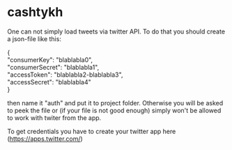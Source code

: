 # cashtykh

One can not simply load tweets via twitter API.
To do that you should create a json-file like this:

{<br/>
  "сonsumerKey": "blablabla0", <br/>
  "сonsumerSecret": "blablabla1", <br/>
  "accessToken": "blablabla2-blablabla3", <br/>
  "accessSecret": "blablabla4" <br/>
}

then name it "auth" and put it to project folder.
Otherwise you will be asked to peek the file or (if your file is not good enough) simply won't be allowed to work with twiter from the app.

To get credentials you have to create your twitter app here (https://apps.twitter.com/)
